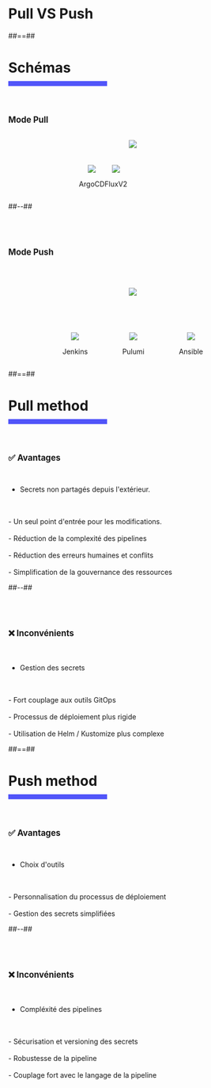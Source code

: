 <!-- .slide: class="transition bg-pink" -->

# Pull VS Push

##==##

<h1 style="margin-bottom: 10px"> Schémas </h1>
<div style="width: 200px; height: 10px; background-color: #5155f9"></div>
<br>

<!-- .slide: class="two-column" -->

<br>
<h2 style="font-size:1.2em"> Mode Pull </h2>
<br>

<div style="text-align: center">
  <img class="h-250" src="./assets/images/pull.png">
</div>

<br>
<br>

<div style="justify-content: center; display: flex;">
  <div style="text-align: center; width: fit-content">
    <img class="h-250" src="./assets/images/argocd.png"> 
    <p>ArgoCD</p>
  </div>
  <div style="text-align: center; width: fit-content;margin-right: 120px;">
    <img class="h-250" src="./assets/images/flux.png"> 
    <p>FluxV2</p>
  </div>
</div>

##--##
<br>
<br>
<br>
<br>
<h2 style="font-size:1.2em; margin-bottom:45px;"> Mode Push </h2>
<br>

<div style="text-align: center">
  <img class="h-200" src="./assets/images/push.png">
</div>

<br>
<br>

<div style="justify-content: center; display: flex; margin-top: 40px; gap: 70px;">
  <div style="text-align: center; width: fit-content">
    <img class="h-250" src="./assets/images/jenkins.png"> 
    <p>Jenkins</p>
  </div>
  <div style="text-align: center; width: fit-content;">
    <img class="h-250" src="./assets/images/pulumi.png"> 
    <p>Pulumi</p>
  </div>
  <div style="text-align: center; width: fit-content;">
    <img class="h-250" src="./assets/images/ansible.png"> 
    <p>Ansible</p>
  </div>
</div>

##==##

<h1 style="margin-bottom: 10px"> Pull method</h1>
<div style="width: 200px; height: 10px; background-color: #5155f9"></div>
<br>

<!-- .slide: class="two-column" -->

<br>


<h2 style="font-size:1.2em">✅ Avantages </h2>
<br>

- Secrets non partagés depuis l'extérieur.
<br>
<br>
- Un seul point d'entrée pour les modifications.
<br>
<br>
- Réduction de la complexité des pipelines
<br>
<br>
- Réduction des erreurs humaines et conflits
<br>
<br>
- Simplification de la gouvernance des ressources

##--##
<br>
<br>
<br>
<br>

<h2 style="font-size:1.2em;margin-bottom: 20px;">❌ Inconvénients </h2>
<br>

- Gestion des secrets
<br>
<br>
- Fort couplage aux outils GitOps
<br>
<br>
- Processus de déploiement plus rigide
<br>
<br>
- Utilisation de Helm / Kustomize plus complexe

##==##

<h1 style="margin-bottom: 10px"> Push method</h1>
<div style="width: 200px; height: 10px; background-color: #5155f9"></div>
<br>

<!-- .slide: class="two-column" -->

<br>

<h2 style="font-size:1.2em">✅ Avantages </h2>

<br>

- Choix d'outils
<br>
<br>
- Personnalisation du processus de déploiement
<br>
<br>
- Gestion des secrets simplifiées

##--##
<br>
<br>
<br>
<br>

<h2 style="font-size:1.2em;margin-bottom: 20px;">❌ Inconvénients </h2>

<br>

- Compléxité des pipelines
<br>
<br>
- Sécurisation et versioning des secrets
<br>
<br>
- Robustesse de la pipeline
<br>
<br>
- Couplage fort avec le langage de la pipeline
